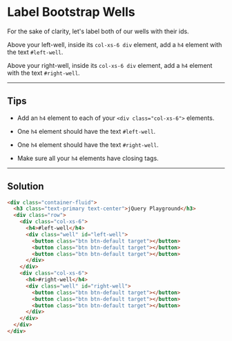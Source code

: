 # Label Bootstrap Wells

For the sake of clarity, let's label both of our wells with their ids.

Above your left-well, inside its `col-xs-6 div` element, add a `h4` element with the text `#left-well`.

Above your right-well, inside its `col-xs-6 div` element, add a `h4` element with the text `#right-well`.

---

## Tips

- Add an `h4` element to each of your `<div class="col-xs-6">` elements.

- One `h4` element should have the text `#left-well`.

- One `h4` element should have the text `#right-well`.

- Make sure all your `h4` elements have closing tags.

---

## Solution

```html
<div class="container-fluid">
  <h3 class="text-primary text-center">jQuery Playground</h3>
  <div class="row">
    <div class="col-xs-6">
      <h4>#left-well</h4>
      <div class="well" id="left-well">
        <button class="btn btn-default target"></button>
        <button class="btn btn-default target"></button>
        <button class="btn btn-default target"></button>
      </div>
    </div>
    <div class="col-xs-6">
      <h4>#right-well</h4>
      <div class="well" id="right-well">
        <button class="btn btn-default target"></button>
        <button class="btn btn-default target"></button>
        <button class="btn btn-default target"></button>
      </div>
    </div>
  </div>
</div>
```